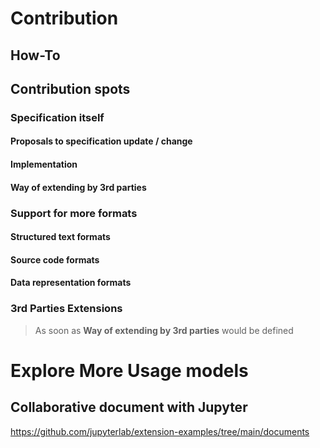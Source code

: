 # Contribution

## How-To

## Contribution spots

### Specification itself

#### Proposals to specification update / change

#### Implementation

#### Way of extending by 3rd parties

### Support for more formats

#### Structured text formats

#### Source code formats

#### Data representation formats

### 3rd Parties Extensions

> As soon as **Way of extending by 3rd parties** would be defined

# Explore More Usage models

## Collaborative document with Jupyter

https://github.com/jupyterlab/extension-examples/tree/main/documents
